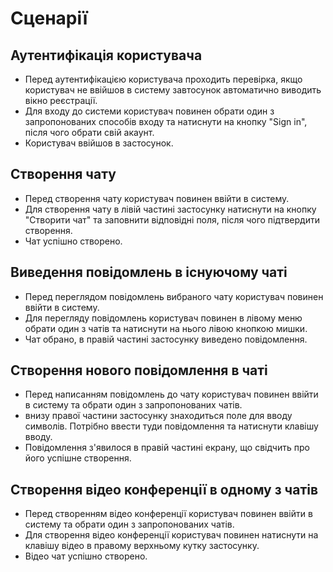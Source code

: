 # Сценарії
## Аутентифікація користувача
- Перед аутентифікацією користувача проходить перевірка, якщо користувач не ввійшов в систему завтосунок автоматично виводить вікно реєстрації.
- Для входу до системи користувач повинен обрати один з запропонованих способів входу та натиснути на кнопку "Sign in", після чого обрати свій акаунт.
- Користувач ввійшов в застосунок.

## Створення чату
- Перед створення чату користувач повинен ввійти в систему.
- Для створення чату в лівій частині застосунку натиснути на кнопку "Створити чат" та заповнити відповідні поля, після чого підтвердити створення.
- Чат успішно створено.

## Виведення повідомлень в існуючому чаті
- Перед переглядом повідомлень вибраного чату користувач повинен ввійти в систему.
- Для перегляду повідомлень користувач повинен в лівому меню обрати один з чатів та натиснути на нього лівою кнопкою мишки.
- Чат обрано, в правій частині застосунку виведено повідомлення.

## Створення нового повідомлення в чаті
- Перед написанням повідомлень до чату користувач повинен ввійти в систему та обрати один з запропонованих чатів.
- внизу правої частини застосунку знаходиться поле для вводу символів. Потрібно ввести туди повідомлення та натиснути клавішу вводу.
- Повідомлення з'явилося в правій частині екрану, що свідчить про його успішне створення.

## Створення відео конференції в одному з чатів
- Перед створенням відео конференції користувач повинен ввійти в систему та обрати один з запропонованих чатів.
- Для створення відео конференції користувач повинен натиснути на клавішу відео в правому верхньому кутку застосунку.
- Відео чат успішно створено.
